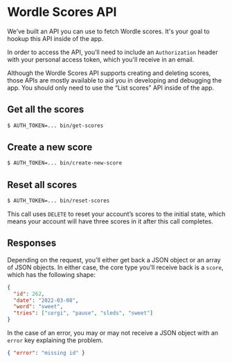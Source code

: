 # Wordle Scores API

We’ve built an API you can use to fetch Wordle scores. It's your goal to hookup this API inside of the app.

In order to access the API, you’ll need to include an `Authorization` header with your personal access token, which you'll receive in an email.

Although the Wordle Scores API supports creating and deleting scores, those APIs are mostly available to aid you in developing and debugging the app. You should only need to use the “List scores” API inside of the app.

## Get all the scores

```sh
$ AUTH_TOKEN=... bin/get-scores
```

## Create a new score

```sh
$ AUTH_TOKEN=... bin/create-new-score
```

## Reset all scores

```sh
$ AUTH_TOKEN=... bin/reset-scores
```

This call uses `DELETE` to reset your account’s scores to the initial state, which means your account will have three scores in it after this call completes.

## Responses

Depending on the request, you'll either get back a JSON object or an array of JSON objects. In either case, the core type you'll receive back is a `score`, which has the following shape:

```json
{
  "id": 262,
  "date": "2022-03-08",
  "word": "sweet",
  "tries": ["corgi", "pause", "sleds", "sweet"]
}
```

In the case of an error, you may or may not receive a JSON object with an `error` key explaining the problem.

```json
{ "error": "missing id" }
```
